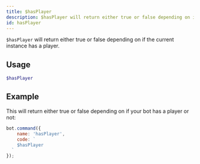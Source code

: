 ```yaml
---
title: $hasPlayer
description: $hasPlayer will return either true or false depending on if the current instance has a player.
id: hasPlayer
---
```


`$hasPlayer` will return either true or false depending on if the current instance has a player.

## Usage

```php
$hasPlayer
```

## Example

This will return either true or false depending on if your bot has a player or not:

```javascript
bot.command({
    name: 'hasPlayer',
    code: `
    $hasPlayer
  `
});
```